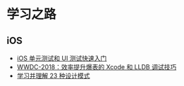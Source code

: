 # 学习之路

## iOS

* [iOS 单元测试和 UI 测试快速入门](./TestingTutorial/)
* [WWDC-2018：效率提升爆表的 Xcode 和 LLDB 调试技巧](./LLDB_in_Xcode/)
* [学习并理解 23 种设计模式](./DesignPatterns/)